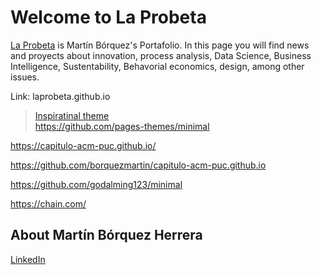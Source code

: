 # Welcome to La Probeta

[La Probeta](https://borquezmartin.github.io/laprobeta.github.io/) is Martín Bórquez's Portafolio. In this page you will find news and proyects about innovation, process analysis, Data Science, Business Intelligence, Sustentability, Behavorial economics, design, among other issues.





Link: laprobeta.github.io

> [Inspiratinal theme](https://pages-themes.github.io/minimal/)   
https://github.com/pages-themes/minimal 


https://capitulo-acm-puc.github.io/


https://github.com/borquezmartin/capitulo-acm-puc.github.io


https://github.com/godalming123/minimal

https://chain.com/

## About Martín Bórquez Herrera
[LinkedIn](https://www.linkedin.com/in/mart%C3%ADn-b%C3%B3rquez-herrera-783507175/)

